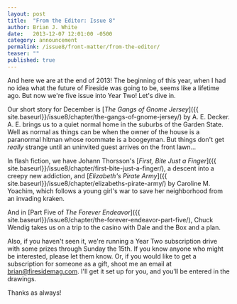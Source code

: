 ```yaml
---
layout: post
title:  "From the Editor: Issue 8"
author: Brian J. White
date:   2013-12-07 12:01:00 -0500
category: announcement
permalink: /issue8/front-matter/from-the-editor/
teaser: ""
published: true
---
```


And here we are at the end of 2013! The beginning of this year, when I had no idea what the future of Fireside was going to be, seems like a lifetime ago. But now we're five issue into Year Two! Let's dive in.

Our short story for December is [_The Gangs of Gnome Jersey_]({{ site.baseurl}}/issue8/chapter/the-gangs-of-gnome-jersey/) by A. E. Decker. A. E. brings us to a quiet normal home in the suburbs of the Garden State. Well as normal as things can be when the owner of the house is a paranormal hitman whose roommate is a boogeyman. But things don't get _really_ strange until an uninvited guest arrives on the front lawn…

In flash fiction, we have Johann Thorsson's [_First, Bite Just a Finger_]({{ site.baseurl}}/issue8/chapter/first-bite-just-a-finger/), a descent into a creepy new addiction, and [_Elizabeth's Pirate Army_]({{ site.baseurl}}/issue8/chapter/elizabeths-pirate-army/) by Caroline M. Yoachim, which follows a young girl's war to save her neighborhood from an invading kraken.

And in [Part Five of _The Forever Endeavor_]({{ site.baseurl}}/issue8/chapter/the-forever-endeavor-part-five/), Chuck Wendig takes us on a trip to the casino with Dale and the Box and a plan.

Also, if you haven't seen it, we're running a Year Two subscription drive with some prizes through Sunday the 15th. If you know anyone who might be interested, please let them know. Or, if you would like to get a subscription for someone as a gift, shoot me an email at brian@firesidemag.com. I'll get it set up for you, and you'll be entered in the drawings.

Thanks as always!
